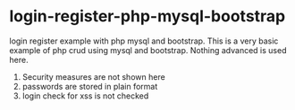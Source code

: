 # login-register-php-mysql-bootstrap
login register example with php mysql and bootstrap. This is a very basic example of php crud using mysql and bootstrap. Nothing advanced is used here.
1. Security measures are not shown here
2. passwords are stored in plain format
3. login check for xss is not checked
